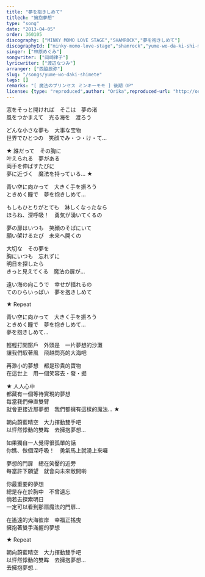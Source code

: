 ```yaml
---
title: "夢を抱きしめて"
titlech: "擁抱夢想"
type: "song"
date: "2013-04-05"
order: 360105
discography: ["MINKY MOMO LOVE STAGE","SHAMROCK","夢を抱きしめて"]
discographyId: ["minky-momo-love-stage","shamrock","yume-wo-da-ki-shi-me-te"]
singer: ["林原めぐみ"]
songwriter: ["岡崎律子"]
lyricwriter: ["渡辺なつみ"]
arranger: ["西脇辰弥"]
slug: "/songs/yume-wo-daki-shimete"
tags: []
remarks: "[ 魔法のプリンセス ミンキーモモ ] 後期 OP"
license: {type: "reproduced",author: "Orika",reproduced-url: "http://orikamushi.myweb.hinet.net",reproduced-website: "織歌蟲"}
---
```


窓をそっと開ければ　そこは　夢の渚   
風をつかまえて　光る海を　渡ろう   
  
どんな小さな夢も　大事な宝物   
世界でひとつの　笑顔でみ・つ・け・て…   
  
★ 誰だって　その胸に   
叶えられる　夢がある   
両手を伸ばすたびに   
夢に近づく　魔法を持っている… ★   
  
青い空に向かって　大きく手を振ろう   
ときめく瞳で　夢を抱きしめて…   
  
もしもひとりがとても　淋しくなったなら   
ほらね、深呼吸！　勇気が湧いてくるの   
  
夢の扉はいつも　笑顔のそばにいて   
願い架けるたび　未来へ開くの   
  
大切な　その夢を   
胸にいつも　忘れずに   
明日を探したら   
きっと見えてくる　魔法の扉が…   
  
遠い海の向こうで　幸せが揺れるの   
てのひらいっぱい　夢を抱きしめて   
  
★ Repeat   
  
青い空に向かって　大きく手を振ろう   
ときめく瞳で　夢を抱きしめて…   
夢を抱きしめて…  
  

<!-- 翻译 -->

輕輕打開窗戶　外頭是　一片夢想的沙灘  
讓我們馭著風　飛越閃亮的大海吧  
  
再渺小的夢想　都是珍貴的寶物  
在這世上　用一個笑容去・發・掘  
  
★ 人人心中  
都藏有一個等待實現的夢想  
每當我們伸直雙臂  
就會更接近那夢想　我們都擁有這樣的魔法… ★   
  
朝向蔚藍晴空　大力揮動雙手吧  
以怦然悸動的雙眸　去擁抱夢想…   
  
如果獨自一人覺得很孤單的話  
你瞧、做個深呼吸！　勇氣馬上就湧上來囉  
  
夢想的門扉　總在笑靨的近旁  
每當許下願望　就會向未來敞開喲  
  
你最重要的夢想  
總是存在於胸中　不曾遺忘  
倘若去探索明日  
一定可以看到那扇魔法的門扉…   
  
在遙遠的大海彼岸　幸福正搖曳  
擁抱著雙手滿握的夢想  
  
★ Repeat   
  
朝向蔚藍晴空　大力揮動雙手吧  
以怦然悸動的雙眸　去擁抱夢想…   
去擁抱夢想…
